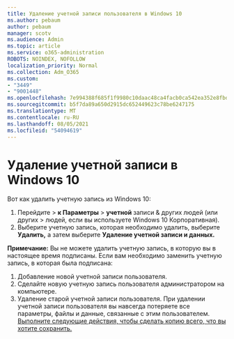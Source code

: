 ```yaml
---
title: Удаление учетной записи пользователя в Windows 10
ms.author: pebaum
author: pebaum
manager: scotv
ms.audience: Admin
ms.topic: article
ms.service: o365-administration
ROBOTS: NOINDEX, NOFOLLOW
localization_priority: Normal
ms.collection: Adm_O365
ms.custom:
- "3449"
- "9001448"
ms.openlocfilehash: 7e994388f685f1f9980c10daac48ca4facb0ca542ea352e8fbd31bf451cff305
ms.sourcegitcommit: b5f7da89a650d2915dc652449623c78be6247175
ms.translationtype: MT
ms.contentlocale: ru-RU
ms.lasthandoff: 08/05/2021
ms.locfileid: "54094619"
---
```

# <a name="remove-an-account-in-windows-10"></a>Удаление учетной записи в Windows 10

Вот как удалить учетную запись из Windows 10:

1. Перейдите   >  **к Параметры**  >  **учетной** записи & других людей (или других  >   людей, если вы используете Windows 10 Корпоративная).
2. Выберите учетную запись, которая необходимо удалить, выберите **Удалить,** а затем выберите **Удаление учетной записи и данных.**
 
**Примечание:** Вы не можете удалить учетную запись, в которую вы в настоящее время подписаны.  Если вам необходимо заменить учетную запись, в которая была подписана:

1. Добавление новой учетной записи пользователя.
2. Сделайте новую учетную запись пользователя администратором на компьютере.
3. Удаление старой учетной записи пользователя. При удалении учетной записи пользователя вы навсегда потеряете все параметры, файлы и данные, связанные с этим пользователем. [Выполните следующие действия, чтобы сделать копию всего, что вы хотите сохранить.](https://support.microsoft.com/help/4027408/windows-10-backup-and-restore)